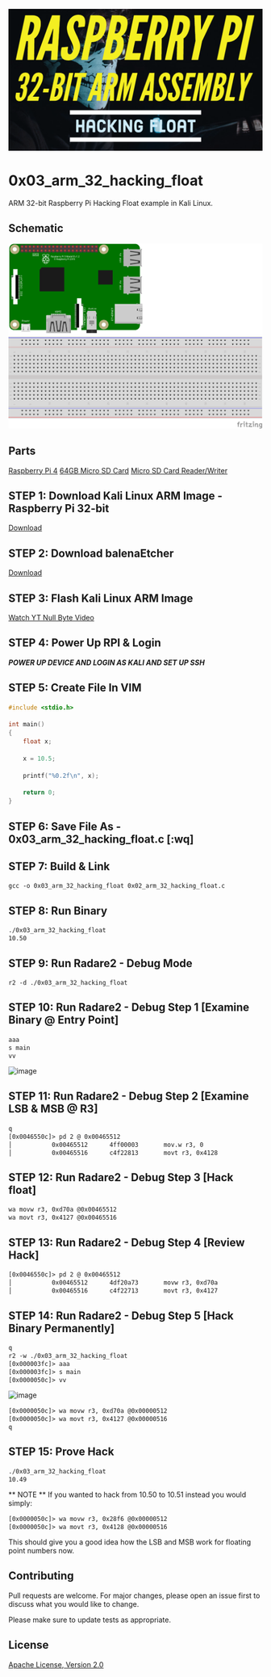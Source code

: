 ![image](https://github.com/mytechnotalent/0x02_arm_32_hacking_float/blob/main/RPI32AAHF.png?raw=true)

# 0x03_arm_32_hacking_float
ARM 32-bit Raspberry Pi Hacking Float example in Kali Linux.

## Schematic
![image](https://github.com/mytechnotalent/0x02_arm_32_hacking_float/blob/main/schematic.png?raw=true)

## Parts
[Raspberry Pi 4](https://www.adafruit.com/product/4292)
[64GB Micro SD Card](https://www.amazon.com/SDSDQUA-064G-A11-Professional-MicroSDXC-formatted-recording/dp/106171327X)
[Micro SD Card Reader/Writer](https://www.amazon.com/uni-Adapter-Supports-Compatible-MacBook/dp/B081VHSB2V)

## STEP 1: Download Kali Linux ARM Image - Raspberry Pi 32-bit
[Download](https://images.kali.org/arm-images/kali-linux-2020.3a-rpi3-nexmon.img.xz)

## STEP 2: Download balenaEtcher
[Download](https://www.balena.io/etcher)

## STEP 3: Flash Kali Linux ARM Image
[Watch YT Null Byte Video](https://www.youtube.com/watch?v=Jquf9BDm4iU&t=493s)

## STEP 4: Power Up RPI & Login
***POWER UP DEVICE AND LOGIN AS KALI AND SET UP SSH***

## STEP 5: Create File In VIM
```c
#include <stdio.h>

int main()
{
    float x;

    x = 10.5;

    printf("%0.2f\n", x);

    return 0;
}
```

## STEP 6: Save File As - 0x03_arm_32_hacking_float.c [:wq]

## STEP 7: Build & Link
```
gcc -o 0x03_arm_32_hacking_float 0x02_arm_32_hacking_float.c
```

## STEP 8: Run Binary
```
./0x03_arm_32_hacking_float
10.50
```

## STEP 9: Run Radare2 - Debug Mode
```
r2 -d ./0x03_arm_32_hacking_float
```

## STEP 10: Run Radare2 - Debug Step 1 [Examine Binary @ Entry Point]
```
aaa
s main
vv
```
![image](https://github.com/mytechnotalent/0x03_arm_32_hacking_float/blob/main/1.png?raw=true)

## STEP 11: Run Radare2 - Debug Step 2 [Examine LSB & MSB @ R3]
```
q
[0x0046550c]> pd 2 @ 0x00465512
│           0x00465512      4ff00003       mov.w r3, 0
│           0x00465516      c4f22813       movt r3, 0x4128
```

## STEP 12: Run Radare2 - Debug Step 3 [Hack float]
```
wa movw r3, 0xd70a @0x00465512
wa movt r3, 0x4127 @0x00465516
```

## STEP 13: Run Radare2 - Debug Step 4 [Review Hack]
```
[0x0046550c]> pd 2 @ 0x00465512
│           0x00465512      4df20a73       movw r3, 0xd70a
│           0x00465516      c4f22713       movt r3, 0x4127
```

## STEP 14: Run Radare2 - Debug Step 5 [Hack Binary Permanently]
```
q
r2 -w ./0x03_arm_32_hacking_float
[0x000003fc]> aaa
[0x000003fc]> s main
[0x0000050c]> vv
```
![image](https://github.com/mytechnotalent/0x03_arm_32_hacking_float/blob/main/2.png?raw=true)
```
[0x0000050c]> wa movw r3, 0xd70a @0x00000512
[0x0000050c]> wa movt r3, 0x4127 @0x00000516
q
```

## STEP 15: Prove Hack
```
./0x03_arm_32_hacking_float
10.49
```

** NOTE **
If you wanted to hack from 10.50 to 10.51 instead you would simply:
```
[0x0000050c]> wa movw r3, 0x28f6 @0x00000512
[0x0000050c]> wa movt r3, 0x4128 @0x00000516
```
This should give you a good idea how the LSB and MSB work for floating point numbers now.

## Contributing
Pull requests are welcome. For major changes, please open an issue first to discuss what you would like to change.

Please make sure to update tests as appropriate.

## License
[Apache License, Version 2.0](https://www.apache.org/licenses/LICENSE-2.0)
